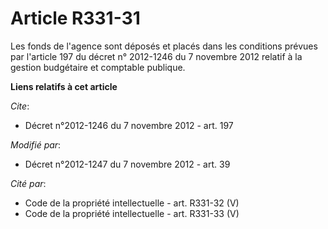# Article R331-31

Les fonds de l'agence sont déposés et placés dans les conditions prévues par l'article 197 du décret n° 2012-1246 du 7
novembre 2012 relatif à la gestion budgétaire et comptable publique.

**Liens relatifs à cet article**

_Cite_:

  - Décret n°2012-1246 du 7 novembre 2012 - art. 197

_Modifié par_:

  - Décret n°2012-1247 du 7 novembre 2012 - art. 39

_Cité par_:

  - Code de la propriété intellectuelle - art. R331-32 (V)
  - Code de la propriété intellectuelle - art. R331-33 (V)
